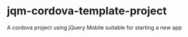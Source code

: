 jqm-cordova-template-project
============================

A cordova project using jQuery Mobile suitable for starting a new app

